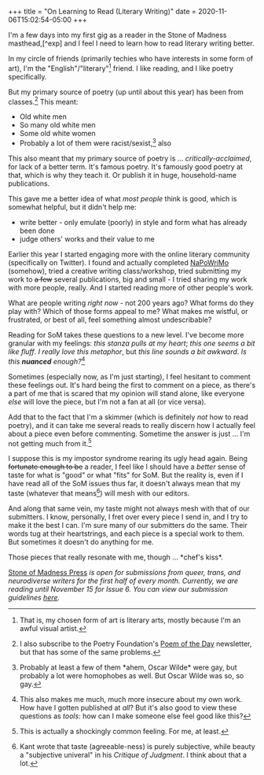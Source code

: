 +++
title = "On Learning to Read (Literary Writing)"
date = 2020-11-06T15:02:54-05:00
+++

I'm a few days into my first gig as a reader in the Stone of Madness masthead,[^exp] and I feel I need to learn how to read literary writing better.

In my circle of friends (primarily techies who have interests in some form of art), I'm the "English"/"literary"[^art] friend. I like reading, and I like poetry specifically.

[^art]: That is, my chosen form of art is literary arts, mostly because I'm an awful visual artist.

But my primary source of poetry (up until about this year) has been from classes.[^emails] This meant: 
- Old white men
- So many old white men
- Some old white women
- Probably a lot of them were racist/sexist,[^homo] also

[^emails]: I also subscribe to the Poetry Foundation's [Poem of the Day](https://www.poetryfoundation.org/poems/poem-of-the-day) newsletter, but that has some of the same problems.

[^homo]: Probably at least a few of them \*ahem, Oscar Wilde\* were gay, but probably a lot were homophobes as well. But Oscar Wilde was so, so gay.

This also meant that my primary source of poetry is ... *critically-acclaimed*, for lack of a better term. It's famous poetry. It's famously good poetry at that, which is why they teach it. Or publish it in huge, household-name publications.

This gave me a better idea of what *most people* think is good, which is somewhat helpful, but it didn't help me:
- write better - only emulate (poorly) in style and form what has already been done
- judge others' works and their value to me

Earlier this year I started engaging more with the online literary community (specifically on Twitter). I found and actually completed [NaPoWriMo](http://www.napowrimo.net/) (somehow), tried a creative writing class/workshop, tried submitting my work to ~~a few~~ several publications, big and small - I tried sharing my work with more people, really. And I started reading more of other people's work.

What are people writing *right now* - not 200 years ago? What forms do they play with? Which of those forms appeal to me? What makes me wistful, or frustrated, or best of all, feel something almost undescribable?

Reading for SoM takes these questions to a new level. I've become more granular with my feelings: *this stanza pulls at my heart*; *this one seems a bit like fluff*. *I really love this metaphor*, but *this line sounds a bit awkward*. *Is this **nuanced** enough?*[^nuance]

[^nuance]: This also makes me much, much more insecure about my own work. How have I gotten published at *all*? But it's also good to view these questions as *tools*: how can I make someone else feel good like this?

Sometimes (especially now, as I'm just starting), I feel hesitant to comment these feelings out. It's hard being the first to comment on a piece, as there's a part of me that is scared that my opinion will stand alone, like everyone *else* will love the piece, but I'm not a fan at all (or vice versa).

Add that to the fact that I'm a skimmer (which is definitely *not* how to read poetry), and it can take me several reads to really discern how I actually feel about a piece even before commenting. Sometime the answer is just ... I'm not getting much from it.[^not]

[^not]: This is actually a shockingly common feeling. For me, at least.

I suppose this is my impostor syndrome rearing its ugly head again. Being ~~fortunate enough to be~~ a reader, I feel like I should have a *better* sense of taste for what is "good" or what "fits" for SoM. But the reality is, even if I have read all of the SoM issues thus far, it doesn't always mean that my taste (whatever that means[^kant]) will mesh with our editors.

[^kant]: Kant wrote that taste (agreeable-ness) is purely subjective, while beauty a "subjective univeral" in his *Critique of Judgment*. I think about that a lot.

And along that same vein, my taste might not always mesh with that of our submitters. I know, personally, I fret over every piece I send in, and I try to make it the best I can. I'm sure many of our submitters do the same. Their words tug at their heartstrings, and each piece is a special work to them. But sometimes it doesn't do anything for me.

Those pieces that really resonate with me, though ... \*chef's kiss\*.

[Stone of Madness Press](https://stoneofmadnesspress.com/) *is open for submissions from queer, trans, and neurodiverse writers for the first half of every month. Currently, we are reading until November 15 for Issue 6. You can view our submission guidelines [here](https://stoneofmadnesspress.com/submit).*
